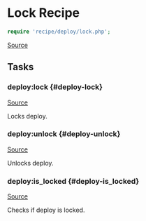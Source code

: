 <!-- DO NOT EDIT THIS FILE! -->
<!-- Instead edit recipe/deploy/lock.php -->
<!-- Then run bin/docgen -->

# Lock Recipe

```php
require 'recipe/deploy/lock.php';
```

[Source](/recipe/deploy/lock.php)



## Tasks

### deploy\:lock {#deploy-lock}
[Source](https://github.com/deployphp/deployer/blob/master/recipe/deploy/lock.php#L8)

Locks deploy.




### deploy\:unlock {#deploy-unlock}
[Source](https://github.com/deployphp/deployer/blob/master/recipe/deploy/lock.php#L21)

Unlocks deploy.




### deploy\:is_locked {#deploy-is_locked}
[Source](https://github.com/deployphp/deployer/blob/master/recipe/deploy/lock.php#L26)

Checks if deploy is locked.




